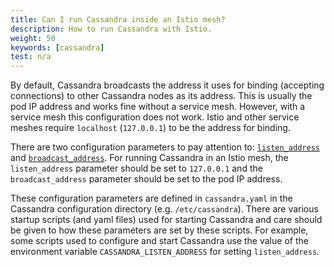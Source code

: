 ```yaml
---
title: Can I run Cassandra inside an Istio mesh?
description: How to run Cassandra with Istio.
weight: 50
keywords: [cassandra]
test: n/a
---
```


By default, Cassandra broadcasts the address it uses for binding
(accepting connections) to other Cassandra nodes as its address. This
is usually the pod IP address and works fine without a service
mesh. However, with a service mesh this configuration does not
work. Istio and other service meshes require `localhost`
(`127.0.0.1`) to be the address for binding.

There are two configuration parameters to pay attention to:
[`listen_address`](http://cassandra.apache.org/doc/latest/configuration/cassandra_config_file.html?highlight=listen_address#listen-address)
and
[`broadcast_address`](http://cassandra.apache.org/doc/latest/configuration/cassandra_config_file.html?highlight=listen_address#broadcast-address). For
running Cassandra in an Istio mesh,
the `listen_address` parameter should be set to `127.0.0.1` and the
`broadcast_address` parameter should be set to the pod IP address.

These configuration parameters are defined in `cassandra.yaml` in the
Cassandra configuration directory (e.g. `/etc/cassandra`).  There are
various startup scripts (and yaml files) used for starting Cassandra
and care should be given to how these parameters are set by these
scripts. For example, some scripts used to configure and start
Cassandra use the value of the environment variable
`CASSANDRA_LISTEN_ADDRESS` for setting `listen_address`.
